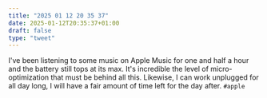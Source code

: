 ```yaml
---
title: "2025 01 12 20 35 37"
date: 2025-01-12T20:35:37+01:00
draft: false
type: "tweet"
---
```


I've been listening to some music on Apple Music for one and half a hour and the battery still tops at its max. It's incredible the level of micro-optimization that must be behind all this. Likewise, I can work unplugged for all day long, I will have a fair amount of time left for the day after. `#apple`
